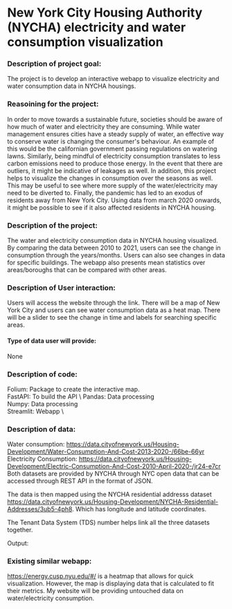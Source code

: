 # New York City Housing Authority (NYCHA) electricity and water consumption visualization

### Description of project goal:
The project is to develop an interactive webapp to visualize electricity and water consumption data in NYCHA housings.

### Reasoining for the project:
In order to move towards a sustainable future, societies should be aware of how much of water and electricity they are consuming. While water management ensures cities have a steady supply of water, an effective way to conserve water is changing the consumer's behaviour. An example of this would be the californian government passing regulations on watering lawns. Similarly, being mindful of electricity consumption translates to less carbon emissions need to produce those energy. In the event that there are outliers, it might be indicative of leakages as well. In addition, this project helps to visualize the changes in consumption over the seasons as well. This may be useful to see where more supply of the water/electricity may need to be diverted to. Finally, the pandemic has led to an exodus of residents away from New York City. Using data from march 2020 onwards, it might be possible to see if it also affected residents in NYCHA housing. 

### Description of the project:
The water and electricity consumption data in NYCHA housing visualized. 
By comparing the data between 2010 to 2021, users can see the change in consumption through the years/months. Users can also see changes in data for specific buildings.
The webapp also presents mean statistics over areas/boroughs that can be compared with other areas.

### Description of User interaction:
Users will access the website through the link. There will be a map of New York City and users can see water consumption data as a heat map. There will be a slider to see the change in time and labels for searching specific areas.

#### Type of data user will provide:
None

### Description of code:
Folium: Package to create the interactive map.\
FastAPI: To build the API \ 
Pandas: Data processing\
Numpy: Data processing\
Streamlit: Webapp \

### Description of data:
Water consumption: https://data.cityofnewyork.us/Housing-Development/Water-Consumption-And-Cost-2013-2020-/66be-66yr
Electricity Consumption: https://data.cityofnewyork.us/Housing-Development/Electric-Consumption-And-Cost-2010-April-2020-/jr24-e7cr
Both datasets are provided by NYCHA through NYC open data that can be accessed through REST API in the format of JSON.

The data is then mapped using the NYCHA residential addresss dataset https://data.cityofnewyork.us/Housing-Development/NYCHA-Residential-Addresses/3ub5-4ph8. Which has longitude and latitude coordinates.


The Tenant Data System (TDS) number helps link all the three datasets together.

Output:

### Existing similar webapp:
https://energy.cusp.nyu.edu/#/ is a heatmap that allows for quick visualization. However, the map is displaying data that is calculated to fit their metrics. My website will be providing untouched data on water/electricity consumption.
